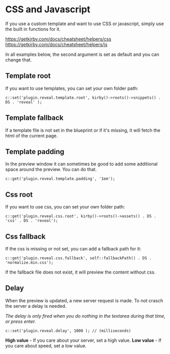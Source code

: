 # CSS and Javascript

If you use a custom template and want to use CSS or javascript, simply use the built in functions for it.

https://getkirby.com/docs/cheatsheet/helpers/css
https://getkirby.com/docs/cheatsheet/helpers/js

In all examples below, the second argument is set as default and you can change that.

## Template root

If you want to use templates, you can set your own folder path:

```
c::set('plugin.reveal.template.root', kirby()->roots()->snippets() . DS . 'reveal' );
```

## Template fallback

If a template file is not set in the blueprint or if it's missing, it will fetch the html of the current page.

## Template padding

In the preview window it can sometimes be good to add some additional space around the preview. You can do that.

```
c::get('plugin.reveal.template.padding', '1em');
```

## Css root

If you want to use css, you can set your own folder path:

```
c::get('plugin.reveal.css.root', kirby()->roots()->assets() . DS . 'css' . DS . 'reveal');
```

## Css fallback

If the css is missing or not set, you can add a fallback path for it:

```
c::get('plugin.reveal.css.fallback', self::fallbackPath() . DS . 'normalize.min.css');
```

If the fallback file does not exist, it will preview the content without css.

## Delay

When the preview is updated, a new server request is made. To not crasch the server a delay is needed.

*The delay is only fired when you do nothing in the textarea during that time, or press enter.*

```
c::set('plugin.reveal.delay', 1000 ); // (milliseconds)
```

**High value** - If you care about your server, set a high value.
**Low value** - If you care about speed, set a low value.